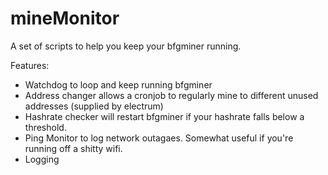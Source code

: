 mineMonitor
===========

A set of scripts to help you keep your bfgminer running.

Features:

  * Watchdog to loop and keep running bfgminer
  * Address changer allows a cronjob to regularly mine to different unused addresses (supplied by electrum)
  * Hashrate checker will restart bfgminer if your hashrate falls below a threshold.
  * Ping Monitor to log network outagaes. Somewhat useful if you're running off a shitty wifi.
  * Logging
